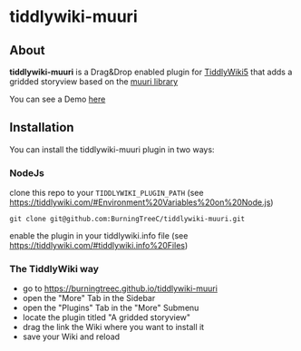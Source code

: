 # tiddlywiki-muuri

## About

**tiddlywiki-muuri** is a Drag&Drop enabled plugin for [TiddlyWiki5](https://tiddlywiki.com) that adds a gridded storyview based on the [muuri library](https://muuri.dev)

You can see a Demo [here](https://burningtreec.github.io/tiddlywiki-muuri)

## Installation

You can install the tiddlywiki-muuri plugin in two ways:

### NodeJs

clone this repo to your `TIDDLYWIKI_PLUGIN_PATH` (see https://tiddlywiki.com/#Environment%20Variables%20on%20Node.js)

```
git clone git@github.com:BurningTreeC/tiddlywiki-muuri.git
```

enable the plugin in your tiddlywiki.info file (see https://tiddlywiki.com/#tiddlywiki.info%20Files)

### The TiddlyWiki way

- go to https://burningtreec.github.io/tiddlywiki-muuri
- open the "More" Tab in the Sidebar
- open the "Plugins" Tab in the "More" Submenu
- locate the plugin titled "A gridded storyview"
- drag the link the Wiki where you want to install it
- save your Wiki and reload

